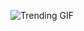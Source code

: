 
<!-- GIF_SECTION -->
![Trending GIF](https://media4.giphy.com/media/v1.Y2lkPThiYjIxNzcyemJpNG9lMG90Nzc2NjhnOHFsbW9oaGxvbnl1dXRteDM3eThxNHUxMCZlcD12MV9naWZzX3NlYXJjaCZjdD1n/RClGu1eVAdt2dmXQKI/giphy.gif)
<!-- END_GIF_SECTION -->
